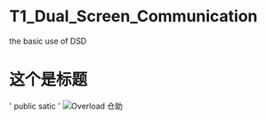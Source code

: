 # T1_Dual_Screen_Communication
the basic use of DSD

# 这个是标题

'
public satic 
'
![Overload 仓助](http://img4.duitang.com/uploads/item/201508/19/20150819131018_vYPyR.thumb.224_0.png) 
